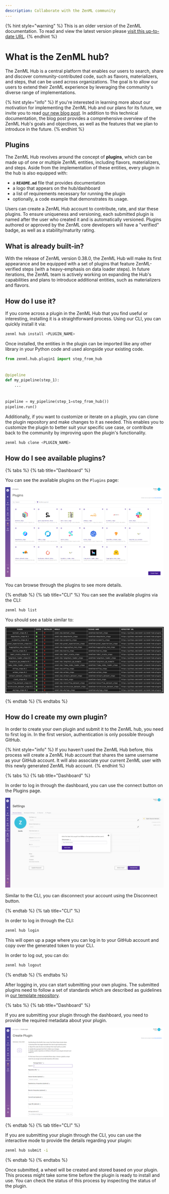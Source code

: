```yaml
---
description: Collaborate with the ZenML community
---
```


{% hint style="warning" %}
This is an older version of the ZenML documentation. To read and view the latest version please [visit this up-to-date URL](https://docs.zenml.io).
{% endhint %}


# What is the ZenML hub?

The ZenML Hub is a central platform that enables our users to search, share
and discover community-contributed code, such as flavors, materializers,
and steps, that can be used across organizations. The goal is to allow our
users to extend their ZenML experience by leveraging the community's diverse
range of implementations.

{% hint style="info" %}
If you're interested in learning more about our motivation for implementing the
ZenML Hub and our plans for its future, we invite you to read
[our new blog post](https://blog.zenml.io/zenml-hub-launch). In addition to
this technical documentation, the blog post provides a comprehensive overview
of the ZenML Hub's goals and objectives, as well as the features that
we plan to introduce in the future.
{% endhint %}

## Plugins

The ZenML Hub revolves around the concept of **plugins**, which can be made up
of one or multiple ZenML entities, including flavors, materializers, and steps.
Aside from the implementation of these entities, every plugin in the hub is
also equipped with:

- a **`README.md`** file that provides documentation
- a logo that appears on the hub/dashboard
- a list of requirements necessary for running the plugin
- optionally, a code example that demonstrates its usage.

Users can create a ZenML Hub account to contribute, rate, and star these
plugins. To ensure uniqueness and versioning, each submitted plugin is named
after the user who created it and is automatically versioned. Plugins authored
or approved by the ZenML core developers will have a "verified" badge, as
well as a stability/maturity rating.

## What is already built-in?

With the release of ZenML version 0.38.0, the ZenML Hub will make its first
appearance and be equipped with a set of plugins that feature ZenML-verified
steps (with a heavy-emphasis on data loader steps). In future iterations,
the ZenML team is actively working on expanding the Hub's capabilities and
plans to introduce additional entities, such as materializers and flavors.

## How do I use it?

If you come across a plugin in the ZenML Hub that you find useful or
interesting, installing it is a straightforward process. Using our CLI, you can
quickly install it via:

```bash
zenml hub install <PLUGIN_NAME>
```

Once installed, the entities in the plugin can be imported like any other
library in your Python code and used alongside your existing code.

```python
from zenml.hub.plugin1 import step_from_hub


@pipeline
def my_pipeline(step_1):
    ...


pipeline = my_pipeline(step_1=step_from_hub())
pipeline.run()
```

Additionally, if you want to customize or iterate on a plugin, you can clone
the plugin repository and make changes to it as needed. This enables you to
customize the plugin to better suit your specific use case, or contribute
back to the community by improving upon the plugin's functionality.

```bash
zenml hub clone <PLUGIN_NAME>
```

## How do I see available plugins?

{% tabs %}
{% tab title="Dashboard" %}

You can see the available plugins on the `Plugins` page:

![Dashboard List Plugin](../../assets/zenml_hub/plugins_dashboard.png)

You can browse through the plugins to see more details.

{% endtab %}
{% tab title="CLI" %}
You can see the available plugins via the CLI:

```bash
zenml hub list
```

You should see a table similar to:

![CLI List Plugin](../../assets/zenml_hub/plugins_cli.png)

{% endtab %}
{% endtabs %}

## How do I create my own plugin?

In order to create your own plugin and submit it to the ZenML hub, you need to
first log in. In the first version, authentication is only possible through
GitHub.

{% hint style="info" %}
If you haven't used the ZenML Hub before, this process will create a ZenML Hub
account that shares the same username as your GitHub account. It will also
associate your current ZenML user with this newly generated ZenML Hub account.
{% endhint %}

{% tabs %}
{% tab title="Dashboard" %}

In order to log in through the dashboard, you can use the connect button on the
Plugins page.

![Dashboard Login](../../assets/zenml_hub/login_dashboard.png)

Similar to the CLI, you can disconnect your account using the Disconnect button.

{% endtab %}
{% tab title="CLI" %}

In order to log in through the CLI:

```bash
zenml hub login
```

This will open up a page where you can log in to your GitHub account and copy
over the generated token to your CLI.

In order to log out, you can do:

```bash
zenml hub logout
```

{% endtab %}
{% endtabs %}

After logging in, you can start submitting your own plugins. The submitted
plugins need to follow a set of standards which are described as guidelines
in [our template repository](https://github.com/zenml-io/zenml-hub-plugin-template).

{% tabs %}
{% tab title="Dashboard" %}

If you are submitting your plugin through the dashboard, you need to provide
the required metadata about your plugin.

![Dashboard Create Plugin](../../assets/zenml_hub/create_plugin_dashboard.png)

{% endtab %}
{% tab title="CLI" %}

If you are submitting your plugin through the CLI, you can use the interactive
mode to provide the details regarding your plugin:

```bash
zenml hub submit -i
```

{% endtab %}
{% endtabs %}

Once submitted, a wheel will be created and stored based on your plugin. This
process might take some time before the plugin is ready to install and use. You
can check the status of this process by inspecting the status of the plugin.